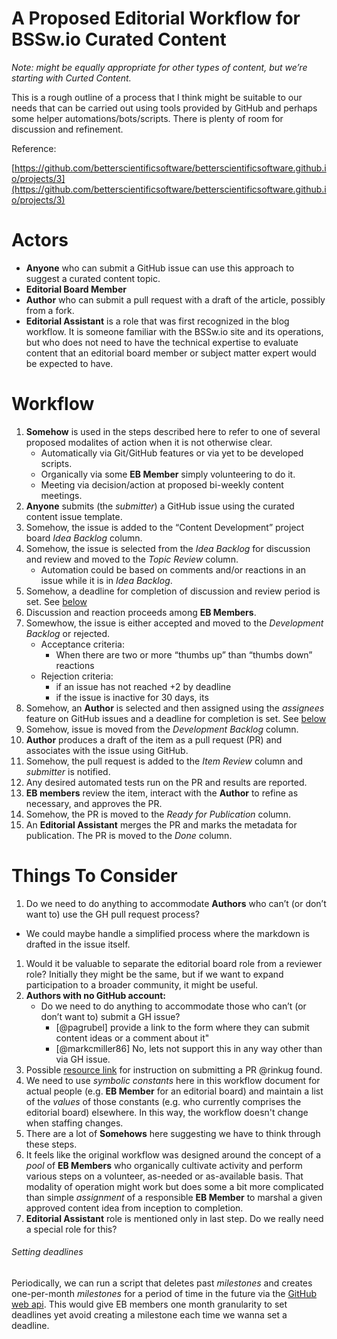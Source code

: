

# A Proposed Editorial Workflow for BSSw.io Curated Content

*Note: might be equally appropriate for other types of content, but we’re starting with Curted Content.*

This is a rough outline of a process that I think might be suitable to our needs that can be
carried out using tools provided by GitHub and perhaps some helper automations/bots/scripts.
There is plenty of room for discussion and refinement.

Reference: 

[https://github.com/betterscientificsoftware/betterscientificsoftware.github.io/projects/3](https://github.com/betterscientificsoftware/betterscientificsoftware.github.io/projects/3) 

# Actors
* **Anyone** who can submit a GitHub issue can use this approach to suggest a curated content topic.
* **Editorial Board Member**
* **Author** who can submit a pull request with a draft of the article, possibly from a fork.
* **Editorial Assistant** is a role that was first recognized in the blog workflow.
  It is someone familiar with the BSSw.io site and its operations, but who does not
  need to have the technical expertise to evaluate content that an editorial board
  member or subject matter expert would be expected to have.

# Workflow
1. **Somehow** is used in the steps described here to refer to one of several proposed modalites
   of action when it is not otherwise clear.
   * Automatically via Git/GitHub features or via yet to be developed scripts.
   * Organically via some **EB Member** simply volunteering to do it.
   * Meeting via decision/action at proposed bi-weekly content meetings.
1. **Anyone** submits (the *submitter*) a GitHub issue using the curated content issue template. 
1. Somehow, the issue is added to the “Content Development” project board *Idea Backlog* column.
1. Somehow, the issue is selected from the *Idea Backlog* for discussion and review and moved to the *Topic Review* column.
   * Automation could be based on comments and/or reactions in an issue while it is in *Idea Backlog*.
1. Somehow, a deadline for completion of discussion and review period is set. See [below](#setting-deadlines)
1. Discussion and reaction proceeds among **EB Members**.
1. Somewhow, the issue is either accepted and moved to the *Development Backlog* or rejected.
   * Acceptance criteria:
     * When there are two or more “thumbs up” than “thumbs down” reactions 
   * Rejection criteria:
     * if an issue has not reached +2 by deadline
     * if the issue is inactive for 30 days, its
1. Somehow, an **Author** is selected and then assigned using the *assignees* feature on GitHub issues
   and a deadline for completion is set. See [below](#setting-deadlines)
1. Somehow, issue is moved from the *Development Backlog* column.
1. **Author** produces a draft of the item as a pull request (PR) and associates with the issue using GitHub.
1. Somehow, the pull request is added to the *Item Review* column and *submitter* is notified.
1. Any desired automated tests run on the PR and results are reported.
1. **EB members** review the item, interact with the **Author** to refine as necessary, and
   approves the PR.
1. Somehow, the PR is moved to the *Ready for Publication* column.
1. An **Editorial Assistant** merges the PR and marks the metadata for publication. The PR is
   moved to the *Done* column.

# Things To Consider

1. Do we need to do anything to accommodate **Authors** who can’t (or don’t want to) use
   the GH pull request process?
  * We could maybe handle a simplified process where the markdown is drafted in the issue itself.
1. Would it be valuable to separate the editorial board role from a reviewer role?
   Initially they might be the same, but if we want to expand participation to a broader
   community, it might be useful.
1. **Authors with no GitHub account:**
   * Do we need to do anything to accommodate those who can’t (or don’t want to) submit a GH issue?
     * [@pagrubel] provide a link to the form where they can submit content ideas or a comment about it"
     * [@markcmiller86] No, lets not support this in any way other than via GH issue.
1. Possible [resource link](https://www.youtube.com/watch?v=e3bjQX9jIBk&t=157s)
   for instruction on submitting a PR @rinkug found.
1. We need to use *symbolic constants* here in this workflow document for actual people
   (e.g. **EB Member** for an editorial board) and maintain a list of the *values* of those
   constants (e.g. who currently comprises the editorial board) elsewhere. In this way,
   the workflow doesn't change when staffing changes.
1. There are a lot of **Somehows** here suggesting we have to think through these steps.
1. It feels like the original workflow was designed around the concept of a *pool* of **EB Members** who
   organically cultivate activity and perform various steps on a volunteer, as-needed or as-available
   basis. That modality of operation might work but does some a bit more complicated than simple
   *assignment* of a responsible **EB Member** to marshal a given approved content idea from inception
   to completion.
1. **Editorial Assistant** role is mentioned only in last step. Do we really need a special role for this?

###### Setting deadlines
Periodically, we can run a script that deletes past *milestones* and
creates one-per-month *milestones* for a period of time in the future via the
[GitHub web api](https://developer.github.com/v3/issues/milestones/#create-a-milestone). This
   would give EB members one month granularity to set deadlines yet avoid creating a milestone each time
   we wanna set a deadline.
